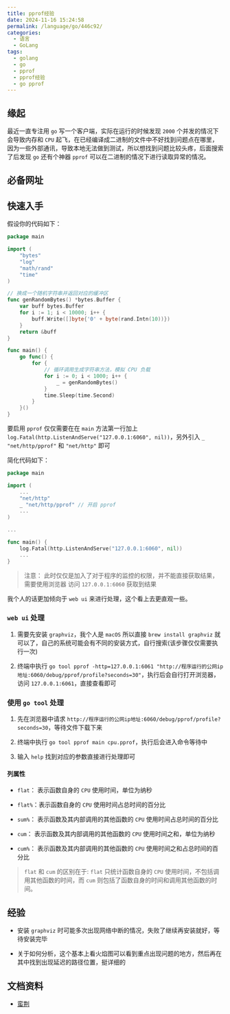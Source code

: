 ```yaml
---
title: pprof经验
date: 2024-11-16 15:24:58
permalink: /language/go/446c92/
categories:
  - 语言
  - GoLang
tags:
  - golang
  - go
  - pprof
  - pprof经验
  - go pprof
---
```


## 缘起

最近一直专注用 `go` 写一个客户端，实际在运行的时候发现 `2000` 个并发的情况下会导致内存和 `CPU` 起飞，在已经编译成二进制的文件中不好找到问题点在哪里，因为一些外部通讯，导致本地无法做到测试，所以想找到问题比较头疼，后面搜索了后发现 `go` 还有个神器 `pprof` 可以在二进制的情况下进行读取异常的情况。

<InArticleAdsense
    data-ad-client="ca-pub-1725717718088510"
    data-ad-slot="4281148213">
</InArticleAdsense>

<!-- more -->

## 必备网址

## 快速入手

假设你的代码如下：

``` go
package main

import (
	"bytes"
	"log"
	"math/rand"
	"time"
)

// 换成一个随机字符串并返回对应的缓冲区
func genRandomBytes() *bytes.Buffer {
	var buff bytes.Buffer
	for i := 1; i < 10000; i++ {
		buff.Write([]byte{'0' + byte(rand.Intn(10))})
	}
	return &buff
}

func main() {
	go func() {
		for {
			// 循环调用生成字符串方法，模拟 CPU 负载
			for i := 0; i < 1000; i++ {
				_ = genRandomBytes()
			}
			time.Sleep(time.Second)
		}
	}()
}
```

要启用 `pprof` 仅仅需要在在 `main` 方法第一行加上 `log.Fatal(http.ListenAndServe("127.0.0.1:6060", nil))`，另外引入 `_ "net/http/pprof"` 和 `"net/http"` 即可

简化代码如下：

``` go
package main

import (
	...
	"net/http"
	_ "net/http/pprof" // 开启 pprof
	...
)

...

func main() {
    log.Fatal(http.ListenAndServe("127.0.0.1:6060", nil))
	...
}
```

> 注意： 此时仅仅是加入了对于程序的监控的权限，并不能直接获取结果，需要使用浏览器 访问 `127.0.0.1:6060` 获取到结果

我个人的话更加倾向于 `web ui` 来进行处理，这个看上去更直观一些。

### `web ui` 处理

1. 需要先安装 `graphviz`，我个人是 `macOS` 所以直接 `brew install graphviz` 就可以了，自己的系统可能会有不同的安装方式，自行搜索(该步骤仅仅需要执行一次)

2. 终端中执行 `go tool pprof -http=127.0.0.1:6061 "http://程序运行的公网ip地址:6060/debug/pprof/profile?seconds=30"`，执行后会自行打开浏览器，访问 `127.0.0.1:6061`，直接查看即可


### 使用 `go tool` 处理

1. 先在浏览器中请求 `http://程序运行的公网ip地址:6060/debug/pprof/profile?seconds=30`，等待文件下载下来

2. 终端中执行 `go tool pprof main cpu.pprof`，执行后会进入命令等待中

3. 输入 `help` 找到对应的参数直接进行处理即可

#### 列属性

- `flat`： 表示函数自身的 `CPU` 使用时间，单位为纳秒

- `flat%`：表示函数自身的 `CPU` 使用时间占总时间的百分比

- `sum%`： 表示函数及其内部调用的其他函数的 `CPU` 使用时间占总时间的百分比

- `cum`： 表示函数及其内部调用的其他函数的 `CPU` 使用时间之和，单位为纳秒

- `cum%`： 表示函数及其内部调用的其他函数的 `CPU` 使用时间之和占总时间的百分比

> `flat` 和 `cum` 的区别在于: `flat` 只统计函数自身的 `CPU` 使用时间，不包括调用其他函数的时间，而 `cum` 则包括了函数自身的时间和调用其他函数的时间。

## 经验

- 安装 `graphviz` 时可能多次出现网络中断的情况，失败了继续再安装就好，等待安装完毕

- 关于如何分析，这个基本上看火焰图可以看到重点出现问题的地方，然后再在其中找到出现延迟的路径位置，挺详细的

## 文档资料

- [蛮荆](https://dbwu.tech/posts/golang_pprof)